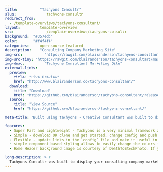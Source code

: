 ```yaml
---
title:			"Tachyons Consultr"
slug:			   tachyons-consultr
redirect_from:
  - /template-overviews/tachyons-consultant/
layout:			template-overview
src:			   /template-overviews/tachyons-consultr
background:  "#357edd"
color:       "#f4f4f4"
categories:		open-source featured
description:	"Consulting Company Marketing Site"
img-src:		  "https://rawgit.com/blairanderson/tachyons-consultant/master/screenshot.png"
img-src-tiny: "https://rawgit.com/blairanderson/tachyons-consultant/master/screenshot-tiny.png"
img-desc:		  "Tachyons Consultant Marketing Site"
external-links:
  preview:
    title: "Live Preview"
    href: "http://www.blairanderson.co/tachyons-consultant/"
  download:
    title: "Download"
    href: "https://github.com/blairanderson/tachyons-consultant/releases/tag/1.0"
  source:
    title: "View Source"
    href: "https://github.com/blairanderson/tachyons-consultant/"

meta-title: "Built using tachyons - Creative Consultant was built to display your consulting company marketing services, a few images(one for each service provided), and a contact section for phone/email. All linked in a single page."

features:
  - Super Fast and Lightweight - Tachyons is a very minimal framework and features atomic design.
  - Simple - download OR clone and get started, change config and push to launch your own consulting landing page.
  - Flexible - update links in the `config` file and make it useful in 5-minutes.
  - simple component based styling allows to easily change the colors for each panel and header gradient.
  - Home Header background image is courtesy of DeathToStockPhoto. If you keep it, you must attribute them.

long-description: > #
  Tachyons Consultr was built to display your consulting company marketing services, a few images(one for each service provided), and a contact section for phone/email. All linked in a single page.
---
```


